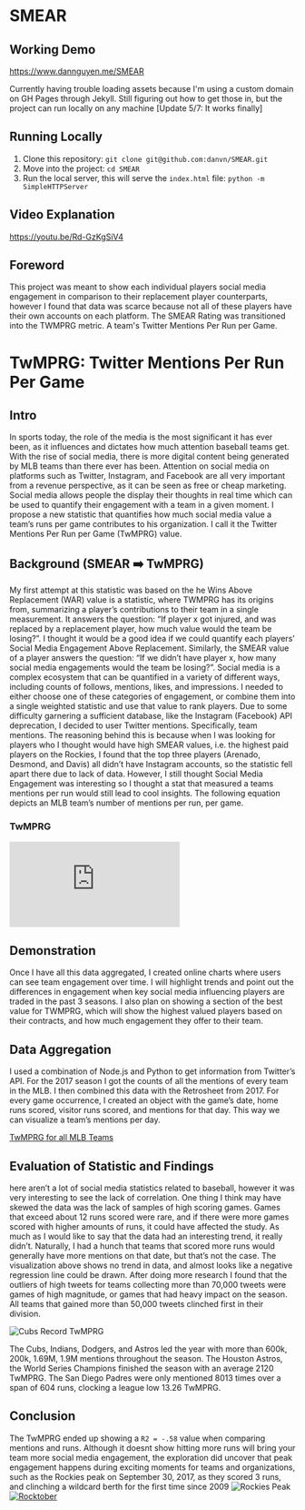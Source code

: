 # SMEAR
## Working Demo
https://www.dannguyen.me/SMEAR

Currently having trouble loading assets because I'm using a custom domain on GH Pages through Jekyll. 
Still figuring out how to get those in, but the project can run locally on any machine
[Update 5/7: It works finally]

## Running Locally
1) Clone this repository: ```git clone git@github.com:danvn/SMEAR.git```
2) Move into the project: ```cd SMEAR```
3) Run the local server, this will serve the `index.html` file: ```python -m SimpleHTTPServer```

## Video Explanation
https://youtu.be/Rd-GzKgSiV4

## Foreword
This project was meant to show each individual players social media engagement in comparison to their replacement player counterparts, however I found that data was scarce because not all of these players have their own accounts on each platform. The SMEAR Rating was transitioned into the TWMPRG metric. A team's Twitter Mentions Per Run per Game. 



# TwMPRG: Twitter Mentions Per Run Per Game

## Intro
In sports today, the role of the media is the most significant it has ever been, as it influences and dictates how much attention baseball teams get. With the rise of social media, there is more digital content being generated by MLB teams than there ever has been. Attention on social media on platforms such as Twitter, Instagram, and Facebook are all very important from a revenue perspective, as it can be seen as free or cheap marketing. Social media allows people the display their thoughts in real time which can be used to quantify their engagement with a team in a given moment. I propose a new statistic that quantifies how much social media value a team’s runs per game contributes to his organization. I call it the Twitter Mentions Per Run per Game (TwMPRG) value.

## Background (SMEAR ➡️ TwMPRG)
My first attempt at this statistic was based on the he Wins Above Replacement (WAR) value is a statistic, where TWMPRG has its origins from, summarizing a player’s contributions to their team in a single measurement. It answers the question: “If player x got injured, and was replaced by a replacement player, how much value would the team be losing?”. I thought it would be a good idea if we could quantify each players’ Social Media Engagement Above Replacement.
Similarly, the SMEAR value of a player answers the question: “If we didn’t have player x, how many social media engagements would the team be losing?”.
Social media is a complex ecosystem that can be quantified in a variety of different ways, including counts of follows, mentions, likes, and impressions. I needed to either choose one of these categories of engagement, or combine them into a single weighted statistic and use that value to rank players. Due to some difficulty garnering a sufficient database, like the Instagram (Facebook) API deprecation, I decided to user Twitter mentions. Specifically, team mentions. The reasoning behind this is because when I was looking for players who I thought would have high SMEAR values, i.e. the highest paid players on the Rockies, I found that the top three players (Arenado, Desmond, and Davis) all didn’t have Instagram accounts, so the statistic fell apart there due to lack of data. However, I still thought Social Media Engagement was interesting so I thought a stat that measured a teams mentions per run would still lead to cool insights. The following equation depicts an MLB team’s number of mentions per run, per game.

### TwMPRG 
![TwMPRG Calculation](https://latex.codecogs.com/png.latex?%5Clarge%20%5Cfrac%7BTwitter%20Mentions%20@Team%7D%7B%5Cfrac%7Bruns%7D%7Bgame%7D%7D)

## Demonstration
Once I have all this data aggregated, I created online charts where users can see team engagement over time. I will highlight trends and point out the differences in engagement when key social media influencing players are traded in the past 3 seasons. I also plan on showing a section of the best value for TWMPRG, which will show the highest valued players based on their contracts, and how much engagement they offer to their team.

## Data Aggregation
I used a combination of Node.js and Python to get information from Twitter’s API. For the 2017 season I got the counts of all the mentions of every team in the MLB. I then combined this data with the Retrosheet from 2017. For every game occurrence, I created an object with the game’s date, home runs scored, visitor runs scored, and mentions for that day. This way we can visualize a team’s mentions per day.

[TwMPRG for all MLB Teams](https://snag.gy/ChBPmp.jpg)

## Evaluation of Statistic and Findings
here aren’t a lot of social media statistics related to baseball, however it was very interesting to see the lack of correlation. One thing I think may have skewed the data was the lack of samples of high scoring games. Games that exceed about 12 runs scored were rare, and if there were more games scored with higher amounts of runs, it could have affected the study.
As much as I would like to say that the data had an interesting trend, it really didn’t. Naturally, I had a hunch that teams that scored more runs would generally have more mentions on that date, but that’s not the case. The visualization above shows no trend in data, and almost looks like a negative regression line could be drawn. After doing more research I found that the outliers of high tweets for teams collecting more than 70,000 tweets were games of high magnitude, or games that had heavy impact on the season. All teams that gained more than 50,000 tweets clinched first in their division. 

![Cubs Record TwMPRG](https://snag.gy/i5zWgn.jpg) 

The Cubs, Indians, Dodgers, and Astros led the year with more than 600k, 200k, 1.69M, 1.9M mentions throughout the season. The Houston Astros, the World Series Champions finished the season with an average 2120 TwMPRG. The San Diego Padres were only mentioned 8013 times over a span of 604 runs, clocking a league low 13.26 TwMPRG.

## Conclusion
The TwMPRG ended up showing a `R2 = -.58` value when comparing mentions and runs. Although it doesnt show hitting more runs will bring your team more social media engagement, the exploration did uncover that peak engagement happens during exciting moments for teams and organizations, such as the Rockies peak on September 30, 2017, as they scored 3 runs, and clinching a wildcard berth for the first time since 2009 ![Rockies Peak](https://snag.gy/Gj50Qt.jpg) [![Rocktober](https://snag.gy/2wEKWz.jpg)](https://twitter.com/rockies/status/914278838296748032?lang=en)

